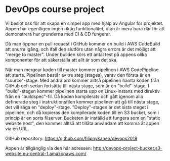 # DevOps course project

Vi beslöt oss för att skapa en simpel app med hjälp av Angular för projektet. Appen har egentligen ingen riktig funktionalitet, utan är mera bara där för att demonstrera hur grunderna med CI & CD fungerar.

Då man öppnar en pull request i GitHub kommer en build i AWS CodeBuild att snurra igång, och ifall den slutförs utan några errors är det möjligt att "merge to master". Under builden körs ett antal test på appens olika komponenter för att säkerställa att allt är som det ska.

När man mergear koden till master kommer pipelinen i AWS CodePipeline att starta. Pipelinen består av tre steg (stages), varav den första är en "source"-stage. Med andra ord kommer alltså pipelinen hämta koden från GitHub och sedan fortsätta till nästa stage, som är en "build"-stage. 
I "build"-stagen kommer pipelinen starta upp en Linux-instans med direktiv från en "buildspec"-fil. Då koden kompilerats och gått igenom alla definerade steg i instruktionsfilen kommer pipelinen att gå till nästa stage, det vill säga en "deploy"-stage. 
"Deploy"-stagen är det sista steget i pipelinen, och då kopieras den kompilerade koden till en S3 bucket, som i princip är en sorts filserver. Bucketen är inställd att fungera som en "static website host", den kommer alltså att tillåta användare att komma åt appen via en URL.

GitHub repository:
https://github.com/filipnykanen/devops2019

Appen är tillgänglig via den här adressen:
http://devops-project-bucket.s3-website.eu-central-1.amazonaws.com/
